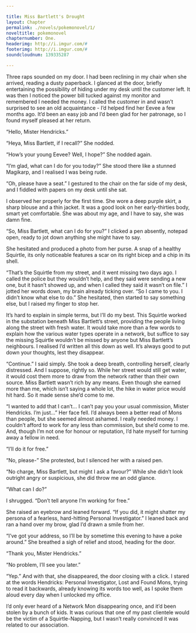 ```yaml
---

title: Miss Bartlett's Drought
layout: Chapter
permalink: ./novels/pokemonovel/1/
noveltitle: pokemonovel
chapternumber: One.
headerimg: http://i.imgur.com/#
footerimg: http://i.imgur.com/#
soundcloudnum: 139335287

---
```


Three raps sounded on my door. I had been reclining in my chair when she arrived, reading a dusty paperback. I glanced at the door, briefly entertaining the possibility of hiding under my desk until the customer left. It was then I noticed the power bill tucked against my monitor and remembered I needed the money. I called the customer in and wasn’t surprised to see an old acquaintance - I’d helped find her Eevee a few months ago. It’d been an easy job and I’d been glad for her patronage, so I found myself pleased at her return.

“Hello, Mister Hendricks.”

“Heya, Miss Bartlett, if I recall?” She nodded.

“How’s your young Eevee? Well, I hope?” She nodded again.

“I’m glad, what can I do for you today?” She stood there like a stunned Magikarp, and I realised I was being rude.

“Oh, please have a seat.” I gestured to the chair on the far side of my desk, and I fiddled with papers on my desk until she sat.

I observed her properly for the first time. She wore a deep purple skirt, a sharp blouse and a thin jacket. It was a good look on her early-thirties body, smart yet comfortable. She was about my age, and I have to say, she was damn fine.

“So, Miss Bartlett, what can I do for you?” I clicked a pen absently, notepad open, ready to jot down anything she might have to say.

She hesitated and produced a photo from her purse. A snap of a healthy Squirtle, its only noticeable features a scar on its right bicep and a chip in its shell.

“That’s the Squirtle from my street, and it went missing two days ago. I called the police but they wouldn’t help, and they said were sending a new one, but it hasn’t showed up, and when I called they said it wasn’t on file.” I jotted her words down, my brain already ticking over. “So I came to you. I didn’t know what else to do.” She hesitated, then started to say something else, but I raised my finger to stop her.

It’s hard to explain in simple terms, but I’ll do my best. This Squirtle worked in the substation beneath Miss Bartlett’s street, providing the people living along the street with fresh water. It would take more than a few words to explain how the various water types operate in a network, but suffice to say the missing Squirtle wouldn’t be missed by anyone but Miss Bartlett’s neighbours. I realised I’d written all this down as well. It’s always good to put down your thoughts, lest they disappear.

“Continue.” I said simply. She took a deep breath, controlling herself, clearly distressed. And I suppose, rightly so. While her street would still get water, it would cost them more to draw from the network rather than their own source. Miss Bartlett wasn’t rich by any means. Even though she earned more than me, which isn’t saying a whole lot, the hike in water price would hit hard. So it made sense she’d come to me.

“I wanted to add that I can’t… I can’t pay you your usual commission, Mister Hendricks. I’m just…” Her face fell. I’d always been a better read of Mons than people, but she seemed almost ashamed. I really needed money. I couldn’t afford to work for any less than commission, but she’d come to me. And, though I’m not one for honour or reputation, I’d hate myself for turning away a fellow in need.

“I’ll do it for free.”

“No, please-” She protested, but I silenced her with a raised pen.

“No charge, Miss Bartlett, but might I ask a favour?” While she didn’t look outright angry or suspicious, she did throw me an odd glance.

“What can I do?”

I shrugged. “Don’t tell anyone I’m working for free.”

She raised an eyebrow and leaned forward. “If you did, it might shatter my persona of a fearless, hard-hitting Personal Investigator.” I leaned back and ran a hand over my brow, glad I’d drawn a smile from her.

“I’ve got your address, so I’ll be by sometime this evening to have a poke around.” She breathed a sigh of relief and stood, heading for the door.

“Thank you, Mister Hendricks.”

“No problem, I’ll see you later.”

“Yep.” And with that, she disappeared, the door closing with a click. I stared at the words Hendricks: Personal Investigator, Lost and Found Mons, trying to read it backwards, already knowing its words too well, as I spoke them aloud every day when I unlocked my office.

I’d only ever heard of a Network Mon disappearing once, and it’d been stolen by a bunch of kids. It was curious that one of my past clientele would be the victim of a Squirtle-Napping, but I wasn’t really convinced it was related to our association.
